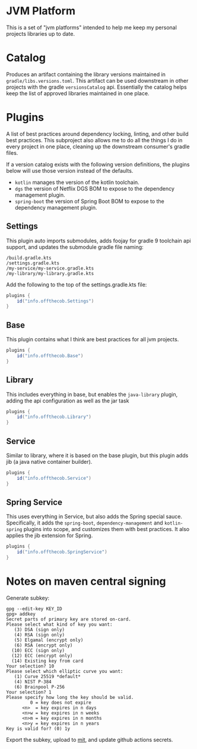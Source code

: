 JVM Platform
============
This is a set of "jvm platforms" intended to help me keep my personal projects
libraries up to date.

# Catalog
Produces an artifact containing the library versions maintained in `gradle/libs.versions.toml`.
This artifact can be used downstream in other projects with the gradle `versionsCatalog`
api. Essentially the catalog helps keep the list of approved libraries maintained in 
one place.

# Plugins
A list of best practices around dependency locking, linting, and other build best practices.
This subproject also allows me to do all the things I do in every project in one place, cleaning up
the downstream consumer's gradle files.

If a version catalog exists with the following version definitions, the plugins below will use those version
instead of the defaults.

* `kotlin` manages the version of the kotlin toolchain.
* `dgs` the version of Netflix DGS BOM to expose to the dependency management plugin.
* `spring-boot` the version of Spring Boot BOM to expose to the dependency management plugin.

## Settings
This plugin auto imports submodules, adds foojay for gradle 9 toolchain api support, and updates the submodule 
gradle file naming:

```shell
/build.gradle.kts
/settings.gradle.kts
/my-service/my-service.gradle.kts
/my-library/my-library.gradle.kts
```

Add the following to the top of the settings.gradle.kts file:
```gradle
plugins {
    id("info.offthecob.Settings")
}
```

## Base
This plugin contains what I think are best practices for all jvm projects.

```gradle
plugins {
    id("info.offthecob.Base")
}
```

## Library
This includes everything in base, but enables the `java-library` plugin, adding the api configuration
as well as the jar task

```gradle
plugins {
    id("info.offthecob.Library")
}
```

## Service
Similar to library, where it is based on the base plugin, but this plugin adds jib (a java native container builder).

```gradle
plugins {
    id("info.offthecob.Service")
}
```

## Spring Service
This uses everything in Service, but also adds the Spring special sauce.
Specifically, it adds the `spring-boot`, `dependency-management` and `kotlin-spring` plugins into scope,
and customizes them with best practices. It also applies the jib extension for Spring.

```gradle
plugins {
    id("info.offthecob.SpringService")
}
```

# Notes on maven central signing
Generate subkey:
```shell
gpg --edit-key KEY_ID
gpg> addkey
Secret parts of primary key are stored on-card.
Please select what kind of key you want:
   (3) DSA (sign only)
   (4) RSA (sign only)
   (5) Elgamal (encrypt only)
   (6) RSA (encrypt only)
  (10) ECC (sign only)
  (12) ECC (encrypt only)
  (14) Existing key from card
Your selection? 10
Please select which elliptic curve you want:
   (1) Curve 25519 *default*
   (4) NIST P-384
   (6) Brainpool P-256
Your selection? 1
Please specify how long the key should be valid.
         0 = key does not expire
      <n>  = key expires in n days
      <n>w = key expires in n weeks
      <n>m = key expires in n months
      <n>y = key expires in n years
Key is valid for? (0) 1y
```
Export the subkey, upload to [mit](http://pgp.mit.edu/), and update github actions secrets.
